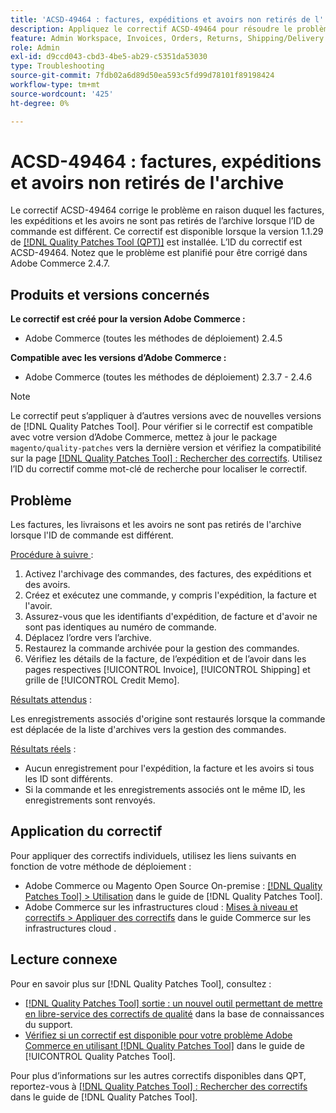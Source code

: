 ```yaml
---
title: 'ACSD-49464 : factures, expéditions et avoirs non retirés de l''archive'
description: Appliquez le correctif ACSD-49464 pour résoudre le problème d’Adobe Commerce en raison duquel les factures, les expéditions et les avoirs ne sont pas retirés de l’archive lorsque l’orderId est différent.
feature: Admin Workspace, Invoices, Orders, Returns, Shipping/Delivery
role: Admin
exl-id: d9ccd043-cbd3-4be5-ab29-c5351da53030
type: Troubleshooting
source-git-commit: 7fdb02a6d89d50ea593c5fd99d78101f89198424
workflow-type: tm+mt
source-wordcount: '425'
ht-degree: 0%

---
```


# ACSD-49464 : factures, expéditions et avoirs non retirés de l&#39;archive

Le correctif ACSD-49464 corrige le problème en raison duquel les factures, les expéditions et les avoirs ne sont pas retirés de l’archive lorsque l’ID de commande est différent. Ce correctif est disponible lorsque la version 1.1.29 de [[!DNL Quality Patches Tool (QPT)]](https://experienceleague.adobe.com/en/docs/commerce-operations/tools/quality-patches-tool/quality-patches-tool-to-self-serve-quality-patches) est installée. L’ID du correctif est ACSD-49464. Notez que le problème est planifié pour être corrigé dans Adobe Commerce 2.4.7.

## Produits et versions concernés

**Le correctif est créé pour la version Adobe Commerce :**

* Adobe Commerce (toutes les méthodes de déploiement) 2.4.5

**Compatible avec les versions d’Adobe Commerce :**

* Adobe Commerce (toutes les méthodes de déploiement) 2.3.7 - 2.4.6

>[!NOTE]
>
>Le correctif peut s’appliquer à d’autres versions avec de nouvelles versions de [!DNL Quality Patches Tool]. Pour vérifier si le correctif est compatible avec votre version d’Adobe Commerce, mettez à jour le package `magento/quality-patches` vers la dernière version et vérifiez la compatibilité sur la page [[!DNL Quality Patches Tool] : Rechercher des correctifs](https://experienceleague.adobe.com/tools/commerce-quality-patches/index.html). Utilisez l’ID du correctif comme mot-clé de recherche pour localiser le correctif.

## Problème

Les factures, les livraisons et les avoirs ne sont pas retirés de l&#39;archive lorsque l&#39;ID de commande est différent.

<u>Procédure à suivre </u> :

1. Activez l&#39;archivage des commandes, des factures, des expéditions et des avoirs.
1. Créez et exécutez une commande, y compris l&#39;expédition, la facture et l&#39;avoir.
1. Assurez-vous que les identifiants d&#39;expédition, de facture et d&#39;avoir ne sont pas identiques au numéro de commande.
1. Déplacez l’ordre vers l’archive.
1. Restaurez la commande archivée pour la gestion des commandes.
1. Vérifiez les détails de la facture, de l’expédition et de l’avoir dans les pages respectives [!UICONTROL Invoice], [!UICONTROL Shipping] et grille de [!UICONTROL Credit Memo].

<u>Résultats attendus</u> :

Les enregistrements associés d&#39;origine sont restaurés lorsque la commande est déplacée de la liste d&#39;archives vers la gestion des commandes.

<u>Résultats réels</u> :

* Aucun enregistrement pour l&#39;expédition, la facture et les avoirs si tous les ID sont différents.
* Si la commande et les enregistrements associés ont le même ID, les enregistrements sont renvoyés.

## Application du correctif

Pour appliquer des correctifs individuels, utilisez les liens suivants en fonction de votre méthode de déploiement :

* Adobe Commerce ou Magento Open Source On-premise : [[!DNL Quality Patches Tool] > Utilisation](/help/tools/quality-patches-tool/usage.md) dans le guide de [!DNL Quality Patches Tool].
* Adobe Commerce sur les infrastructures cloud : [Mises à niveau et correctifs > Appliquer des correctifs](https://experienceleague.adobe.com/docs/commerce-cloud-service/user-guide/develop/upgrade/apply-patches.html) dans le guide Commerce sur les infrastructures cloud .

## Lecture connexe

Pour en savoir plus sur [!DNL Quality Patches Tool], consultez :

* [[!DNL Quality Patches Tool] sortie : un nouvel outil permettant de mettre en libre-service des correctifs de qualité](https://experienceleague.adobe.com/en/docs/commerce-operations/tools/quality-patches-tool/quality-patches-tool-to-self-serve-quality-patches) dans la base de connaissances du support.
* [Vérifiez si un correctif est disponible pour votre problème Adobe Commerce en utilisant [!DNL Quality Patches Tool]](/help/tools/quality-patches-tool/patches-available-in-qpt/check-patch-for-magento-issue-with-magento-quality-patches.md) dans le guide de [!UICONTROL Quality Patches Tool].


Pour plus d’informations sur les autres correctifs disponibles dans QPT, reportez-vous à [[!DNL Quality Patches Tool] : Rechercher des correctifs](https://experienceleague.adobe.com/tools/commerce-quality-patches/index.html) dans le guide de [!DNL Quality Patches Tool].
